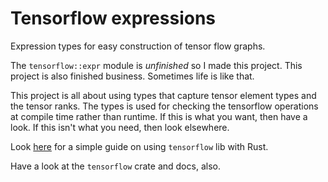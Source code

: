 # Tensorflow expressions

Expression types for easy construction of tensor flow graphs.

The `tensorflow::expr` module is _unfinished_ so I made this project. This 
project is also finished business. Sometimes life is like that.

This project is all about using types that capture tensor element types and
the tensor ranks. The types is used for checking the tensorflow operations at
compile time rather than runtime. If this is what you want, then have a look.
If this isn't what you need, then look elsewhere.

Look [here](https://blog.logrocket.com/guide-using-tensorflow-rust/) for a
simple guide on using `tensorflow` lib with Rust.

Have a look at the `tensorflow` crate and docs, also.
